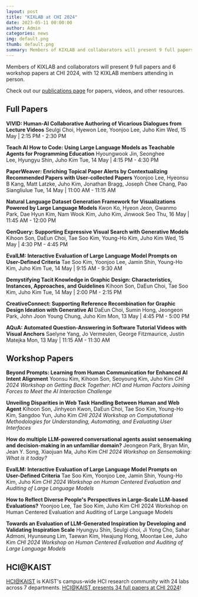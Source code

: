 ```yaml
---
layout: post
title: "KIXLAB at CHI 2024"
date: 2023-05-11 00:00:00
author: Admin
categories: news
img: default.png
thumb: default.png
summary: Members of KIXLAB and collaborators will present 9 full papers and 6 workshop papers at CHI 2024, with 12 KIXLAB members attending in person.
---
```


Members of KIXLAB and collaborators will present 9 full papers and 6 workshop papers at CHI 2024, with 12 KIXLAB members attending in person.

Check out our [publications page](https://kixlab.org/publications/) for papers, videos, and other resources.

## Full Papers

**VIVID: Human-AI Collaborative Authoring of Vicarious Dialogues from Lecture Videos**
Seulgi Choi, Hyewon Lee, Yoonjoo Lee, Juho Kim
Wed, 15 May | 2:15 PM - 2:30 PM

**Teach AI How to Code: Using Large Language Models as Teachable Agents for Programming Education**
Hyoungwook Jin, Seonghee Lee, Hyungyu Shin, Juho Kim
Tue, 14 May | 4:15 PM - 4:30 PM

**PaperWeaver: Enriching Topical Paper Alerts by Contextualizing Recommended Papers with User-collected Papers**
Yoonjoo Lee, Hyeonsu B Kang, Matt Latzke, Juho Kim, Jonathan Bragg, Joseph Chee Chang, Pao Siangliulue
Tue, 14 May | 11:00 AM - 11:15 AM

**Natural Language Dataset Generation Framework for Visualizations Powered by Large Language Models**
Kwon Ko, Hyeon Jeon, Gwanmo Park, Dae Hyun Kim, Nam Wook Kim, Juho Kim, Jinwook Seo
Thu, 16 May | 11:45 AM - 12:00 PM

**GenQuery: Supporting Expressive Visual Search with Generative Models**
Kihoon Son, DaEun Choi, Tae Soo Kim, Young-Ho Kim, Juho Kim
Wed, 15 May | 4:30 PM - 4:45 PM

**EvalLM: Interactive Evaluation of Large Language Model Prompts on User-Defined Criteria**
Tae Soo Kim, Yoonjoo Lee, Jamin Shin, Young-Ho Kim, Juho Kim
Tue, 14 May | 9:15 AM - 9:30 AM

**Demystifying Tacit Knowledge in Graphic Design: Characteristics, Instances, Approaches, and Guidelines**
Kihoon Son, DaEun Choi, Tae Soo Kim, Juho Kim
Tue, 14 May | 2:00 PM - 2:15 PM

**CreativeConnect: Supporting Reference Recombination for Graphic Design Ideation with Generative AI**
DaEun Choi, Sumin Hong, Jeongeon Park, John Joon Young Chung, Juho Kim
Mon, 13 May | 4:45 PM - 5:00 PM


**AQuA: Automated Question-Answering in Software Tutorial Videos with Visual Anchors**
Saelyne Yang, Jo Vermeulen, George Fitzmaurice, Justin Matejka
Mon, 13 May | 11:15 AM - 11:30 AM


## Workshop Papers

**Beyond Prompts: Learning from Human Communication for Enhanced AI Intent Alignment**
Yoonsu Kim, Kihoon Son, Seoyoung Kim, Juho Kim
_CHI 2024 Workshop on Getting Back Together: HCI and Human Factors Joining Forces to Meet the AI Interaction Challenge_

**Unveiling Disparities in Web Task Handling Between Human and Web Agent**
Kihoon Son, Jinhyeon Kwon, DaEun Choi, Tae Soo Kim, Young-Ho Kim, Sangdoo Yun, Juho Kim
_CHI 2024 Workshop on Computational Methodologies for Understanding, Automating, and Evaluating User Interfaces_

**How do multiple LLM-powered conversational agents assist sensemaking and decision-making in an unfamiliar domain?**
Jeongeon Park, Bryan Min, Jean Y. Song, Xiaojuan Ma, Juho Kim
_CHI 2024 Workshop on Sensemaking: What is it today?_

**EvalLM: Interactive Evaluation of Large Language Model Prompts on User-Defined Criteria**
Tae Soo Kim, Yoonjoo Lee, Jamin Shin, Young-Ho Kim, Juho Kim
_CHI 2024 Workshop on Human Centered Evaluation and Auditing of Large Language Models_

**How to Reflect Diverse People's Perspectives in Large-Scale LLM-based Evaluations?**
Yoonjoo Lee, Tae Soo Kim, Juho Kim
CHI 2024 Workshop on Human Centered Evaluation and Auditing of Large Language Models

**Towards an Evaluation of LLM-Generated Inspiration by Developing and Validating Inspiration Scale**
Hyungyu Shin, Seulgi choi, Ji Yong Cho, Sahar Admoni, Hyunseung Lim, Taewan Kim, Hwajung Hong, Moontae Lee, Juho Kim
_CHI 2024 Workshop on Human Centered Evaluation and Auditing of Large Language Models_


## HCI@KAIST

[HCI@KAIST](https://hci.kaist.ac.kr/) is KAIST's campus-wide HCI research community with 24 labs across 7 departments. [HCI@KAIST presents 34 full papers at CHI 2024](https://hci.kaist.ac.kr/chi-2024/)!
